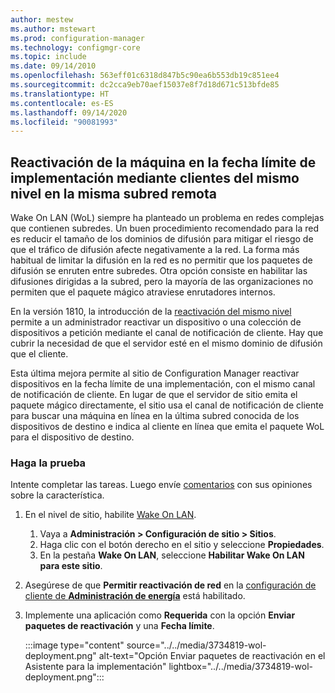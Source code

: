 ```yaml
---
author: mestew
ms.author: mstewart
ms.prod: configuration-manager
ms.technology: configmgr-core
ms.topic: include
ms.date: 09/14/2010
ms.openlocfilehash: 563eff01c6318d847b5c90ea6b553db19c851ee4
ms.sourcegitcommit: dc2cca9eb70aef15037e8f7d18d671c513bfde85
ms.translationtype: HT
ms.contentlocale: es-ES
ms.lasthandoff: 09/14/2020
ms.locfileid: "90081993"
---
```

## <a name="wake-machine-at-deployment-deadline-using-peer-clients-on-the-same-remote-subnet"></a><a name="bkmk_wol"></a> Reactivación de la máquina en la fecha límite de implementación mediante clientes del mismo nivel en la misma subred remota
<!--3734819-->

Wake On LAN (WoL) siempre ha planteado un problema en redes complejas que contienen subredes. Un buen procedimiento recomendado para la red es reducir el tamaño de los dominios de difusión para mitigar el riesgo de que el tráfico de difusión afecte negativamente a la red. La forma más habitual de limitar la difusión en la red es no permitir que los paquetes de difusión se enruten entre subredes. Otra opción consiste en habilitar las difusiones dirigidas a la subred, pero la mayoría de las organizaciones no permiten que el paquete mágico atraviese enrutadores internos.

En la versión 1810, la introducción de la [reactivación del mismo nivel](../../../../clients/deploy/configure-wake-on-lan.md#bkmk_wol-1810) permite a un administrador reactivar un dispositivo o una colección de dispositivos a petición mediante el canal de notificación de cliente. Hay que cubrir la necesidad de que el servidor esté en el mismo dominio de difusión que el cliente.

Esta última mejora permite al sitio de Configuration Manager reactivar dispositivos en la fecha límite de una implementación, con el mismo canal de notificación de cliente. En lugar de que el servidor de sitio emita el paquete mágico directamente, el sitio usa el canal de notificación de cliente para buscar una máquina en línea en la última subred conocida de los dispositivos de destino e indica al cliente en línea que emita el paquete WoL para el dispositivo de destino.

### <a name="try-it-out"></a>Haga la prueba

Intente completar las tareas. Luego envíe [comentarios](../../technical-preview-2003.md#bkmk_feedback) con sus opiniones sobre la característica.

1. En el nivel de sitio, habilite [Wake On LAN](../../../../clients/deploy/configure-wake-on-lan.md).
   1. Vaya a **Administración > Configuración de sitio > Sitios**.
   1. Haga clic con el botón derecho en el sitio y seleccione **Propiedades**.
   1. En la pestaña **Wake On LAN**, seleccione **Habilitar Wake On LAN para este sitio**.
1. Asegúrese de que **Permitir reactivación de red** en la [configuración de cliente de **Administración de energía**](../../../../clients/deploy/about-client-settings.md#power-management) está habilitado.
1. Implemente una aplicación como **Requerida** con la opción **Enviar paquetes de reactivación** y una **Fecha límite**.

    :::image type="content" source="../../media/3734819-wol-deployment.png" alt-text="Opción Enviar paquetes de reactivación en el Asistente para la implementación" lightbox="../../media/3734819-wol-deployment.png":::
